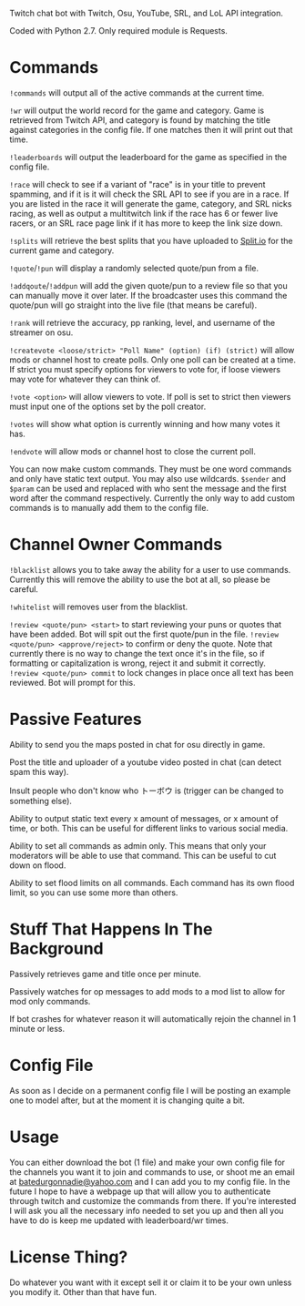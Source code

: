 Twitch chat bot with Twitch, Osu, YouTube, SRL, and LoL API integration.

Coded with Python 2.7.  Only required module is Requests.

Commands
========
`!commands` will output all of the active commands at the current time.

`!wr` will output the world record for the game and category.  Game is retrieved from Twitch API, and category is found
by matching the title against categories in the config file.  If one matches then it will print out that time.

`!leaderboards` will output the leaderboard for the game as specified in the config file.

`!race` will check to see if a variant of "race" is in your title to prevent spamming, and if it is it will check the
SRL API to see if you are in a race.  If you are listed in the race it will generate the game, category, and SRL nicks
racing, as well as output a multitwitch link if the race has 6 or fewer live racers, or an SRL race page link if it has
more to keep the link size down.

`!splits` will retrieve the best splits that you have uploaded to [Split.io](http://splits.io) for the current game
and category.

`!quote`/`!pun` will display a randomly selected quote/pun from a file.

`!addqoute`/`!addpun` will add the given quote/pun to a review file so that you can manually move it over later.  If 
the broadcaster uses this command the quote/pun will go straight into the live file (that means be careful).

`!rank` will retrieve the accuracy, pp ranking, level, and username of the streamer on osu.

`!createvote <loose/strict> "Poll Name" (option) (if) (strict)` will allow mods or channel host to create polls.  Only
one poll can be created at a time.  If strict you must specify options for viewers to vote for, if loose viewers may
vote for whatever they can think of.

`!vote <option>` will allow viewers to vote.  If poll is set to strict then viewers must input one of the options set
by the poll creator.

`!votes` will show what option is currently winning and how many votes it has.

`!endvote` will allow mods or channel host to close the current poll.

You can now make custom commands.  They must be one word commands and only have static text output.  You may also use
wildcards.  `$sender` and `$param` can be used and replaced with who sent the message and the first word after the
command respectively.  Currently the only way to add custom commands is to manually add them to the config file.

Channel Owner Commands
======================
`!blacklist` allows you to take away the ability for a user to use
commands.  Currently this will remove the ability to use the bot at all, so please be careful.

`!whitelist` will removes user from the blacklist.

`!review <quote/pun> <start>` to start reviewing your puns or quotes that have been added.  Bot will spit out the first
quote/pun in the file.
`!review <quote/pun> <approve/reject>` to confirm or deny the quote.  Note that currently there is no way to change the
text once it's in the file, so if formatting or capitalization is wrong, reject it and submit it correctly.
`!review <quote/pun> commit` to lock changes in place once all text has been reviewed.  Bot will prompt for this.

Passive Features
================
Ability to send you the maps posted in chat for osu directly in game.

Post the title and uploader of a youtube video posted in chat (can detect spam this way).

Insult people who don't know who トーボウ is (trigger can be changed to something else).

Ability to output static text every x amount of messages, or x amount of time, or both.  This can be useful for
different links to various social media.

Ability to set all commands as admin only.  This means that only your moderators will be able to use that command.
This can be useful to cut down on flood.

Ability to set flood limits on all commands.  Each command has its own flood limit, so you can use some more than
others.

Stuff That Happens In The Background
====================================
Passively retrieves game and title once per minute.

Passively watches for op messages to add mods to a mod list to allow for mod only commands.

If bot crashes for whatever reason it will automatically rejoin the channel in 1 minute or less.

Config File
===========
As soon as I decide on a permanent config file I will be posting an example one to model after, but at the moment it is
changing quite a bit.

Usage
=====
You can either download the bot (1 file) and make your own config file for the channels you want it to join
and commands to use, or shoot me an email at batedurgonnadie@yahoo.com and I can add you to my config file.  In the
future I hope to have a webpage up that will allow you to authenticate through twitch and customize the commands from
there.  If you're interested I will ask you all the necessary info needed to set you up and then all you have to do is
keep me updated with leaderboard/wr times.

License Thing?
==============
Do whatever you want with it except sell it or claim it to be your own unless you modify it.  Other than that have fun.
